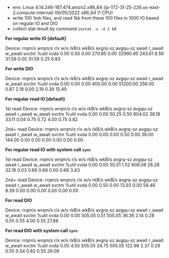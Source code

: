 
- env: Linux 4.14.246-187.474.amzn2.x86_64 (ip-172-31-25-226.us-east-2.compute.internal) 	06/05/2022 	_x86_64_	(1 CPU)
- write 100 1mb files, and read 1kb from these 100 files in 1000 IO based on regular IO and DIO
- collect stat result by command `iostat -x -d 2 60`

**For regular write IO [default]**<br>

Device:         rrqm/s   wrqm/s     r/s     w/s    rkB/s    wkB/s avgrq-sz avgqu-sz   await r_await w_await  svctm  %util
xvda              0.00     0.00    0.00  270.85     0.00 32990.95   243.61     8.56   31.59    0.00   31.59   0.25   6.83


**For write DIO**<br>

Device:         rrqm/s   wrqm/s     r/s     w/s    rkB/s    wkB/s avgrq-sz avgqu-sz   await r_await w_await  svctm  %util
xvda              0.00     0.00    0.00  400.00     0.00 51200.00   256.00     0.87    2.19    0.00    2.19   0.39  15.40


**For regular read IO [default]**<br>

1st read
Device:         rrqm/s   wrqm/s     r/s     w/s    rkB/s    wkB/s avgrq-sz avgqu-sz   await r_await w_await  svctm  %util
xvda              0.00     0.00   50.25    0.50   804.02    36.18    33.11     0.04    0.75    0.72    4.00   0.75   3.82

2nd+ read
Device:         rrqm/s   wrqm/s     r/s     w/s    rkB/s    wkB/s avgrq-sz avgqu-sz   await r_await w_await  svctm  %util
xvda              0.00     0.00    0.00    0.50     0.00    36.00   144.00     0.00    0.00    0.00    0.00   0.00   0.00


**For regular read IO with system call `sync`**<br>

1st read
Device:         rrqm/s   wrqm/s     r/s     w/s    rkB/s    wkB/s avgrq-sz avgqu-sz   await r_await w_await  svctm  %util
xvda              0.00     0.00   50.51    1.52   808.08    28.28    32.16     0.03    0.66    0.68    0.00   0.66   3.43

2nd+ read
Device:         rrqm/s   wrqm/s     r/s     w/s    rkB/s    wkB/s avgrq-sz avgqu-sz   await r_await w_await  svctm  %util
xvda              0.00     0.50    0.00   13.93     0.00    58.46     8.39     0.00    0.00    0.00    0.00   0.00   0.00


**For read DIO**<br>

Device:         rrqm/s   wrqm/s     r/s     w/s    rkB/s    wkB/s avgrq-sz avgqu-sz   await r_await w_await  svctm  %util
xvda              0.00     0.00  505.05    0.51   505.05    36.36     2.14     0.28    0.55    0.55    4.00   0.55  27.88


**For read DIO with system call `sync`**<br>

Device:         rrqm/s   wrqm/s     r/s     w/s    rkB/s    wkB/s avgrq-sz avgqu-sz   await r_await w_await  svctm  %util
xvda              0.00     4.55  505.05   24.75   505.05   122.98     2.37     0.29    0.55    0.54    0.82   0.55  29.09

